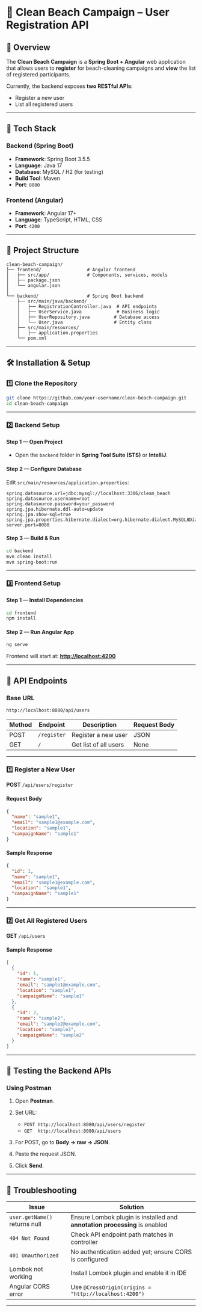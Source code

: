 # 🌊 Clean Beach Campaign – User Registration API

## 📌 Overview

The **Clean Beach Campaign** is a **Spring Boot + Angular** web application that allows users to **register** for beach-cleaning campaigns and **view** the list of registered participants.

Currently, the backend exposes **two RESTful APIs**:

- Register a new user
- List all registered users

---

## 🚀 Tech Stack

### **Backend** (Spring Boot)

- **Framework**: Spring Boot 3.5.5
- **Language**: Java 17
- **Database**: MySQL / H2 (for testing)
- **Build Tool**: Maven
- **Port**: `8080`

### **Frontend** (Angular)

- **Framework**: Angular 17+
- **Language**: TypeScript, HTML, CSS
- **Port**: `4200`

---

## 📂 Project Structure

```
clean-beach-campaign/
├── frontend/                 # Angular frontend
│   ├── src/app/              # Components, services, models
│   ├── package.json
│   └── angular.json
│
└── backend/                  # Spring Boot backend
    ├── src/main/java/backend/
    │   ├── RegistrationController.java  # API endpoints
    │   ├── UserService.java             # Business logic
    │   ├── UserRepository.java         # Database access
    │   └── User.java                   # Entity class
    ├── src/main/resources/
    │   ├── application.properties
    └── pom.xml
```

---

## 🛠️ Installation & Setup

### **1️⃣ Clone the Repository**

```bash
git clone https://github.com/your-username/clean-beach-campaign.git
cd clean-beach-campaign
```

---

### **2️⃣ Backend Setup**

#### **Step 1 — Open Project**

- Open the `backend` folder in **Spring Tool Suite (STS)** or **IntelliJ**.

#### **Step 2 — Configure Database**

Edit `src/main/resources/application.properties`:

```properties
spring.datasource.url=jdbc:mysql://localhost:3306/clean_beach
spring.datasource.username=root
spring.datasource.password=your_password
spring.jpa.hibernate.ddl-auto=update
spring.jpa.show-sql=true
spring.jpa.properties.hibernate.dialect=org.hibernate.dialect.MySQL8Dialect
server.port=8080
```

#### **Step 3 — Build & Run**

```bash
cd backend
mvn clean install
mvn spring-boot:run
```

---

### **3️⃣ Frontend Setup**

#### **Step 1 — Install Dependencies**

```bash
cd frontend
npm install
```

#### **Step 2 — Run Angular App**

```bash
ng serve
```

Frontend will start at: **[http://localhost:4200](http://localhost:4200)**

---

## 📡 API Endpoints

### **Base URL**

```
http://localhost:8080/api/users
```

| Method | Endpoint    | Description           | Request Body |
| ------ | ----------- | --------------------- | ------------ |
| POST   | `/register` | Register a new user   | JSON         |
| GET    | `/`         | Get list of all users | None         |

---

### **1️⃣ Register a New User**

**POST** `/api/users/register`

#### Request Body

```json
{
  "name": "sample1",
  "email": "sample1@example.com",
  "location": "sample1",
  "campaignName": "sample1"
}
```

#### Sample Response

```json
{
  "id": 1,
  "name": "sample1",
  "email": "sample1@example.com",
  "location": "sample1",
  "campaignName": "sample1"
}
```

---

### **2️⃣ Get All Registered Users**

**GET** `/api/users`

#### Sample Response

```json
[
  {
    "id": 1,
    "name": "sample1",
    "email": "sample1@example.com",
    "location": "sample1",
    "campaignName": "sample1"
  },
  {
    "id": 2,
    "name": "sample2",
    "email": "sample2@example.com",
    "location": "sample2",
    "campaignName": "sample2"
  }
]
```

---

## 🧪 Testing the Backend APIs

### **Using Postman**

1. Open **Postman**.
2. Set URL:

   - `POST http://localhost:8080/api/users/register`
   - `GET  http://localhost:8080/api/users`

3. For POST, go to **Body → raw → JSON**.
4. Paste the request JSON.
5. Click **Send**.

---

## 🐞 Troubleshooting

| Issue                         | Solution                                                                   |
| ----------------------------- | -------------------------------------------------------------------------- |
| `user.getName()` returns null | Ensure Lombok plugin is installed and **annotation processing** is enabled |
| `404 Not Found`               | Check API endpoint path matches in controller                              |
| `401 Unauthorized`            | No authentication added yet; ensure CORS is configured                     |
| Lombok not working            | Install Lombok plugin and enable it in IDE                                 |
| Angular CORS error            | Use `@CrossOrigin(origins = "http://localhost:4200")`                      |

---
